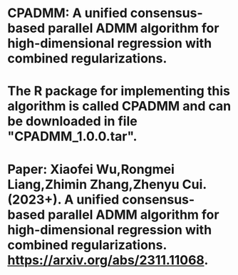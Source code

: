 # CPADMM: A unified consensus-based parallel ADMM algorithm for high-dimensional regression with combined regularizations.
# The R package for implementing this algorithm is called CPADMM and can be downloaded in file "CPADMM_1.0.0.tar". 
# Paper: Xiaofei Wu,Rongmei Liang,Zhimin Zhang,Zhenyu Cui.(2023+). A unified consensus-based parallel ADMM algorithm for high-dimensional regression with combined regularizations. https://arxiv.org/abs/2311.11068.
#
